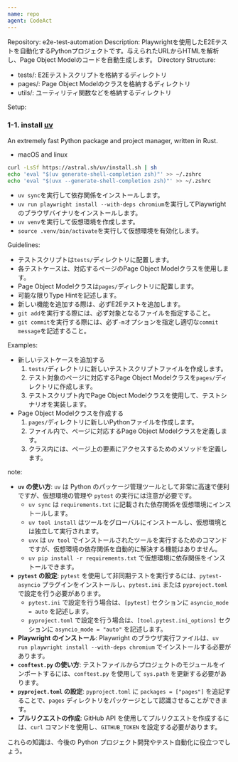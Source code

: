 ```yaml
---
name: repo
agent: CodeAct
---
```

Repository: e2e-test-automation
Description: Playwrightを使用したE2Eテストを自動化するPythonプロジェクトです。与えられたURLからHTMLを解析し、Page Object Modelのコードを自動生成します。
Directory Structure:
- tests/: E2Eテストスクリプトを格納するディレクトリ
- pages/: Page Object Modelのクラスを格納するディレクトリ
- utils/: ユーティリティ関数などを格納するディレクトリ

Setup:
### 1-1. install [uv](https://docs.astral.sh/uv/getting-started/installation/)
An extremely fast Python package and project manager, written in Rust.
- macOS and linux
```sh
curl -LsSf https://astral.sh/uv/install.sh | sh
echo 'eval "$(uv generate-shell-completion zsh)"' >> ~/.zshrc
echo 'eval "$(uvx --generate-shell-completion zsh)"' >> ~/.zshrc
```
- `uv sync`を実行して依存関係をインストールします。
- `uv run playwright install --with-deps chromium`を実行してPlaywrightのブラウザバイナリをインストールします。
- `uv venv`を実行して仮想環境を作成します。
- `source .venv/bin/activate`を実行して仮想環境を有効化します。

Guidelines:
- テストスクリプトは`tests/`ディレクトリに配置します。
- 各テストケースは、対応するページのPage Object Modelクラスを使用します。
- Page Object Modelクラスは`pages/`ディレクトリに配置します。
- 可能な限りType Hintを記述します。
- 新しい機能を追加する際は、必ずE2Eテストを追加します。
- `git add`を実行する際には、必ず対象となるファイルを指定すること。
- `git commit`を実行する際には、必ず`-m`オプションを指定し適切な`commit message`を記述すること。

Examples:
- 新しいテストケースを追加する
  1. `tests/`ディレクトリに新しいテストスクリプトファイルを作成します。
  2. テスト対象のページに対応するPage Object Modelクラスを`pages/`ディレクトリに作成します。
  3. テストスクリプト内でPage Object Modelクラスを使用して、テストシナリオを実装します。
- Page Object Modelクラスを作成する
  1. `pages/`ディレクトリに新しいPythonファイルを作成します。
  2. ファイル内で、ページに対応するPage Object Modelクラスを定義します。
  3. クラス内には、ページ上の要素にアクセスするためのメソッドを定義します。

note:
*   **`uv` の使い方**: `uv` は Python のパッケージ管理ツールとして非常に高速で便利ですが、仮想環境の管理や `pytest` の実行には注意が必要です。
    *   `uv sync` は `requirements.txt` に記載された依存関係を仮想環境にインストールします。
    *   `uv tool install` はツールをグローバルにインストールし、仮想環境とは独立して実行されます。
    *   `uvx` は `uv tool` でインストールされたツールを実行するためのコマンドですが、仮想環境の依存関係を自動的に解決する機能はありません。
    *   `uv pip install -r requirements.txt` で仮想環境に依存関係をインストールできます。
*   **`pytest` の設定**: `pytest` を使用して非同期テストを実行するには、`pytest-asyncio` プラグインをインストールし、`pytest.ini` または `pyproject.toml` で設定を行う必要があります。
    *   `pytest.ini` で設定を行う場合は、`[pytest]` セクションに `asyncio_mode = auto` を記述します。
    *   `pyproject.toml` で設定を行う場合は、`[tool.pytest.ini_options]` セクションに `asyncio_mode = "auto"` を記述します。
*   **Playwright のインストール**: Playwright のブラウザ実行ファイルは、`uv run playwright install --with-deps chromium` でインストールする必要があります。
*   **`conftest.py` の使い方**: テストファイルからプロジェクトのモジュールをインポートするには、`conftest.py` を使用して `sys.path` を更新する必要があります。
*   **`pyproject.toml` の設定**: `pyproject.toml` に `packages = ["pages"]` を追記することで、`pages` ディレクトリをパッケージとして認識させることができます。
*   **プルリクエストの作成**: GitHub API を使用してプルリクエストを作成するには、`curl` コマンドを使用し、`GITHUB_TOKEN` を設定する必要があります。

これらの知識は、今後の Python プロジェクト開発やテスト自動化に役立つでしょう。
